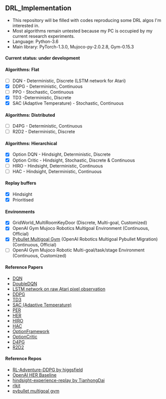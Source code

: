 ## DRL_Implementation
- This repository will be filled with codes reproducing some DRL algos I'm interested in.
- Most algorithms remain untested because my PC is occupied by my current research experiments.
- Language: Python-3.6
- Main library: PyTorch-1.3.0, Mujoco-py-2.0.2.8, Gym-0.15.3  

#### Current status: under development  

#### Algorithms: Flat
- [ ] DQN - Deterministic, Discrete (LSTM network for Atari)
- [X] DDPG - Deterministic, Continuous
- [ ] PPO - Stochastic, Continuous
- [X] TD3 -Deterministic, Discrete
- [X] SAC (Adaptive Temperature) - Stochastic, Continuous

#### Algorithms: Distributed
- [ ] D4PG - Deterministic, Continuous
- [ ] R2D2 - Deterministic, Discrete

#### Algorithms: Hierarchical
- [X] Option DQN - Hindsight, Deterministic, Discrete
- [X] Option Critic - Hindsight, Stochastic, Discrete & Continuous
- [ ] HIRO - Hindsight, Deterministic, Continuous
- [ ] HAC - Hindsight, Deterministic, Continuous

#### Replay buffers
- [X] Hindsight
- [X] Prioritised

#### Environments
- [X] GridWorld_MultiRoomKeyDoor (Discrete, Multi-goal, Customized)
- [X] OpenAI Gym Mujoco Robotics Multigoal Environment (Continuous, Official)
- [X] [Pybullet Multigoal Gym](https://github.com/IanYangChina/pybullet_multigoal_gym) (OpenAI Robotics Multigoal Pybullet Migration) (Continuous, Official)
- [ ] OpenAI Gym Mujoco Robotic Multi-goal/task/stage Environment (Continuous, Customized)

#### Reference Papers
* [DQN](https://www.nature.com/articles/nature14236?wm=book_wap_0005)
* [DoubleDQN](https://www.aaai.org/ocs/index.php/AAAI/AAAI16/paper/viewPaper/12389)
* [LSTM network on raw Atari pixel observation](https://arxiv.org/pdf/1907.02908.pdf)
* [DDPG](https://arxiv.org/abs/1509.02971)
* [TD3](https://arxiv.org/pdf/1802.09477.pdf)
* [SAC (Adaptive Temperature)](https://arxiv.org/pdf/1812.05905.pdf)
* [PER](https://arxiv.org/abs/1511.05952)
* [HER](http://papers.nips.cc/paper/7090-hindsight-experience-replay)
* [HIRO](http://papers.nips.cc/paper/7591-data-efficient-hierarchical-reinforcement-learning.pdf)
* [HAC](https://arxiv.org/abs/1712.00948)
* [OptionFramework](https://www.sciencedirect.com/science/article/pii/S0004370299000521)
* [OptionCritic](https://www.aaai.org/ocs/index.php/AAAI/AAAI17/paper/viewPaper/14858)
* [D4PG](https://arxiv.org/abs/1804.08617)
* [R2D2](https://openreview.net/pdf?id=r1lyTjAqYX)

#### Reference Repos
* [RL-Adventure-DDPG by higgsfield](https://github.com/higgsfield/RL-Adventure-2/blob/master/5.ddpg.ipynb)
* [OpenAI HER Baseline](https://github.com/openai/baselines/tree/master/baselines/her)
* [hindsight-experience-replay by TianhongDai](https://github.com/TianhongDai/hindsight-experience-replay)
* [rlkit](https://github.com/vitchyr/rlkit)
* [pybullet multigoal gym](https://github.com/IanYangChina/pybullet_multigoal_gym)
